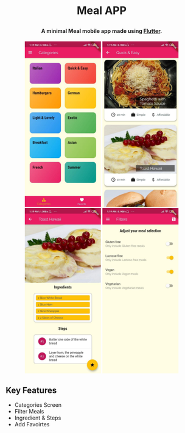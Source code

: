 
<h1 align="center">
 
  Meal APP
  <br>
</h1>

<h4 align="center">A minimal Meal mobile app made using <a href="https://flutter.dev" target="_blank">Flutter</a>.</h4>

<p align="center">
  <img src="screenshots/screen01.jpg" width="200" />
  <img src="screenshots/screen02.jpg" width="200" /> 
  <img src="screenshots/screen03.jpg" width="200" />
    <img src="screenshots/screen04.jpg" width="200" />
  
</p>

## Key Features

* Categories Screen
* Filter Meals
* Ingredient & Steps 
* Add Favoirtes

